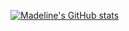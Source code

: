 [![Madeline's GitHub stats](https://github-readme-stats.vercel.app/api?username=sableeyed)](https://github.com/anuraghazra/github-readme-stats)
